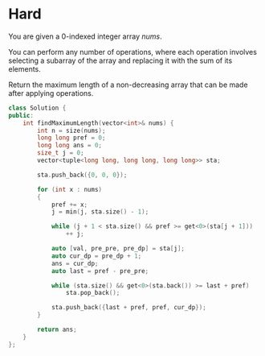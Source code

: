 # Hard

You are given a 0-indexed integer array $nums$.

You can perform any number of operations, where each operation involves selecting a subarray of the array and replacing it with the sum of its elements.

Return the maximum length of a non-decreasing array that can be made after applying operations.

```cpp
class Solution {
public:
    int findMaximumLength(vector<int>& nums) {
        int n = size(nums);
        long long pref = 0;
        long long ans = 0;
        size_t j = 0;
        vector<tuple<long long, long long, long long>> sta;

        sta.push_back({0, 0, 0});

        for (int x : nums)
        {
            pref += x;
            j = min(j, sta.size() - 1);

            while (j + 1 < sta.size() && pref >= get<0>(sta[j + 1]))
                ++ j;

            auto [val, pre_pre, pre_dp] = sta[j];
            auto cur_dp = pre_dp + 1;
            ans = cur_dp;
            auto last = pref - pre_pre;

            while (sta.size() && get<0>(sta.back()) >= last + pref)
                sta.pop_back();

            sta.push_back({last + pref, pref, cur_dp});
        }

        return ans;
    }
};
```
